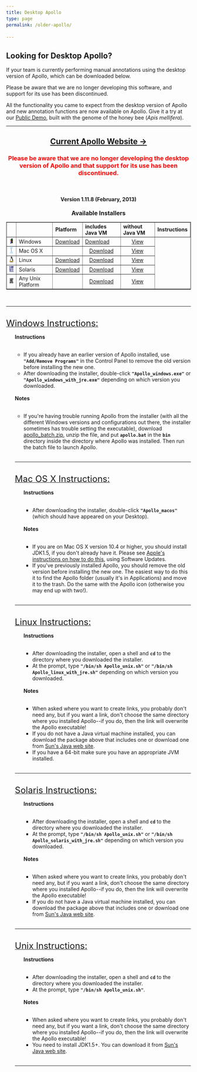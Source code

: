 ```yaml
---
title: Desktop Apollo
type: page
permalink: /older-apollo/

---
```


## Looking for Desktop Apollo?

If your team is currently performing manual annotations using the desktop version of Apollo, which can be downloaded below.

Please be aware that we are no longer developing this software, and support for its use has been discontinued.

All the functionality you came to expect from the desktop version of Apollo and new annotation functions are now available on Apollo. Give it a try at our [Public Demo](../public-demo/index.md), built with the genome of the honey bee (<i>Apis mellifera</i>).

--- 



<center>
<h2>
<a href="http://genomearchitect.github.io">Current Apollo Website &rarr;</a>
</h2>
<h3 align="center"><font color="red">Please be aware that we are no longer developing the desktop version of Apollo and that support for its use has been discontinued.</font></h3>
<br>
<h4>Version 1.11.8 (February, 2013)</h4>
</center>
<center>
<font size="3"><b>Available Installers</b></font><br>
<table border="1" cellpadding="3" cellspacing="10">
<tr>
<td></td>
<td></td>
<td><b>Platform</b></td>
<td><b>includes Java VM</b></td>
<td><b>without Java VM</b></td>
<td><b>Instructions</b></td>
</tr>
<tr>
<td><center><img src="/images/win.gif" width="26" height="16" alt="Windows" /></center></td>
<td>Windows</td>
<td><center><a href="http://icebox.lbl.gov/apollo/legacy/installers/Apollo_windows_with_jre.exe">Download</a></center></td>
<td><centpermalink: er><a href="http://icebox.lbl.gov/apollo/legacy/installers/Apollo_windows.exe">Download</a></center></td>
<td><center><a href="#windows">View</a></center></td>
</tr>
<tr>
<td><center><img src="/images/macosx.gif" width="26" height="16" alt="MacOS X" /></center></td>
<td>Mac OS X</td>
<td></td>
<td><center><a href="http://icebox.lbl.gov/apollo/legacy/installers/Apollo_macos.dmg">Download</a></center></td>
<td><center><a href="#macosx">View</a></center></td>
</tr>
<tr>
<td><center><img src="/images/linux.gif" width="14" height="16" alt="Linux" /></center></td>
<td>Linux</td>
<td><center><a href="http://icebox.lbl.gov/apollo/legacy/installers/Apollo_linux_with_jre.sh">Download</a></center></td>
<td><center><a href="http://icebox.lbl.gov/apollo/legacy/installers/Apollo_unix.sh">Download</a></center></td>
<td><center><a href="#linux">View</a></center></td>
</tr>
<tr>
<td><center><img src="/images/solaris.gif" width="26" height="16" alt="Solaris" /></center></td>
<td>Solaris</td>
<td><center><a href="http://icebox.lbl.gov/apollo/legacy/installers/Apollo_solaris_with_jre.sh">Download</a></center></td>
<td><center><a href="http://icebox.lbl.gov/apollo/legacy/installers/Apollo_unix.sh">Download</a></center></td>
<td><center><a href="#solaris">View</a></center></td>
</tr>
<tr>
<td><center><img src="/images/unix.gif" width="26" height="16" alt="Unix" /></center></td>
<td>Any Unix Platform</td>
<td></td>
<td><center><a href="http://icebox.lbl.gov/apollo/legacy/installers/Apollo_unix.sh">Download</a></center></td>
<td><center><a href="#unix">View</a></center></td>
</tr>
</table>
</center>
<br>
<hr>
<br>
<a href="#windows" name="windows"> <font size="5">Windows Instructions:</font> </a>
<br>
<ul>
<b>Instructions</b><br>
<br>
<ul>
<li>If you already have an earlier version of Apollo installed, use <code><b>"Add/Remove Programs"</b></code> in the Control Panel to remove the old version before installing the new one.</li>
<li>After downloading the installer, double-click <code><b>"Apollo_windows.exe"</b></code> or <code><b>"Apollo_windows_with_jre.exe"</b></code> depending on which version you downloaded.</li>
</ul>
<br>
<b>Notes</b><br>
<br>
<ul>
<li>If you're having trouble running Apollo from the installer (with all the different Windows versions and configurations out there, the installer sometimes has trouble setting the executable), download <a href="http://icebox.lbl.gov/apollo/legacy/installers/apollo_batch.zip">apollo_batch.zip</a>, unzip the file, and put <code><b>apollo.bat</b></code> in the <code><b>bin</b></code> directory inside the directory where Apollo was installed.  Then run the batch file to launch Apollo.</li>
</ul>
<br>
<hr>
<br>
<a href="#macosx" name="macosx">
<font size="5">Mac OS X Instructions:</font>
</a>
<br>
<ul>
<b>Instructions</b><br>
<br>
<ul>
<li>After downloading the installer, double-click <code><b>"Apollo_macos"</b></code> (which should have appeared on your Desktop).</li>
</ul>
<br>
<b>Notes</b><br>
<br>
<ul>
<li>If you are on Mac OS X version 10.4 or higher, you should install JDK1.5, if you don't already have it. Please see <a href="http://www.apple.com/softwareupdate">Apple's instructions on how to do this</a>, using Software Updates.</li>
<li>If you've previously installed Apollo, you should remove the old version before installing the new one. The easiest way to do this it to find the Apollo folder (usually it's in Applications) and move it to the trash. Do the same with the Apollo icon (otherwise you may end up with two!)</a>.</li>
</ul>
</ul>
<br>
<hr>
<br>

<a href="#linux" name="linux">
<font size="5">Linux Instructions:</font>
</a>
<br>
<ul>
<b>Instructions</b><br>
<br>
<ul>
<li>After downloading the installer, open a shell and <code><b>cd</b></code> to the directory where you downloaded the installer.</li>
<li>At the prompt, type <code><b>"/bin/sh Apollo_unix.sh"</b></code> or <code><b>"/bin/sh Apollo_linux_with_jre.sh"</b></code> depending on which version you downloaded.</li>
</ul>
<br>
<b>Notes</b><br>
<br>
<ul>
<li>When asked where you want to create links, you probably don't need any, but if you want a link, don't choose the same directory where you installed Apollo--if you do, then the link will overwrite the Apollo executable!</li>
<li>If you do not have a Java virtual machine installed, you can download the package above that includes one or download one from <a href="http://java.sun.com/javase/index.jsp">Sun's Java web site</a>.</li>
<li>If you have a 64-bit make sure you have an appropriate JVM installed.</li>
</ul>
</ul>
<br>
<hr>
<br>

<a href="#solaris" name="solaris">
<font size="5">Solaris Instructions:</font>
</a>
<br>
<ul>
<b>Instructions</b><br>
<br>
<ul>
<li>After downloading the installer, open a shell and <code><b>cd</b></code> to the directory where you downloaded the installer.</li>
<li>At the prompt, type <code><b>"/bin/sh Apollo_unix.sh"</b></code> or <code><b>"/bin/sh Apollo_solaris_with_jre.sh"</b></code> depending on which version you downloaded.</li>
</ul>
<br>
<b>Notes</b><br>
<br>
<ul>
<li>When asked where you want to create links, you probably don't need any, but if you want a link, don't choose the same directory where you installed Apollo--if you do, then the link will overwrite the Apollo executable!</li>
<li>If you do not have a Java virtual machine installed, you can download the package above that includes one or download one from <a href="http://java.sun.com/javase/index.jsp">Sun's Java web site</a>.</li>
</ul>
</ul>
<br>
<hr>
<br>

<a href="#unix" name="unix">
<font size="5">Unix Instructions:</font>
</a>
<br>
<ul>
<b>Instructions</b><br>
<br>
<ul>
<li>After downloading the installer, open a shell and <code><b>cd</b></code> to the directory where you downloaded the installer.</li>
<li>At the prompt, type <code><b>"/bin/sh Apollo_unix.sh"</b></code>.</li>
</ul>
<br>
<b>Notes</b><br>
<br>
<ul>
<li>When asked where you want to create links, you probably don't need any, but if you want a link, don't choose the same directory where you installed Apollo--if you do, then the link will overwrite the Apollo executable!</li>
<li>You need to install JDK1.5+.  You can download it from <a href="http://java.sun.com/javase/index.jsp">Sun's Java web site</a>.</li>
</ul>
</ul>
<br>
<hr>
